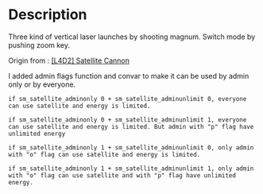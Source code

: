 # Description

Three kind of vertical laser launches by shooting magnum. Switch mode by pushing zoom key.

Origin from : [[L4D2] Satellite Cannon](https://forums.alliedmods.net/showthread.php?t=131504)

I added admin flags function and convar to make it can be used by admin only or by everyone.

```
if sm_satellite_adminonly 0 + sm_satellite_adminunlimit 0, everyone can use satellite and energy is limited.

if sm_satellite_adminonly 0 + sm_satellite_adminunlimit 1, everyone can use satellite and energy is limited. But admin with "p" flag have unlimited energy

if sm_satellite_adminonly 1 + sm_satellite_adminunlimit 0, only admin with "o" flag can use satellite and energy is limited.

if sm_satellite_adminonly 1 + sm_satellite_adminunlimit 1, only admin with "o" flag can use satellite and with "p" flag have unlimited energy.
```
